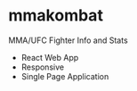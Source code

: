 # mmakombat

MMA/UFC Fighter Info and Stats

- React Web App 
- Responsive
- Single Page Application







